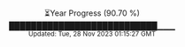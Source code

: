 <p align="center">
⏳Year Progress (90.70 %) <br>
███████████████████████████▁▁▁ <br>
<sub>Updated: Tue, 28 Nov 2023 01:15:27 GMT</sub>
</p>

